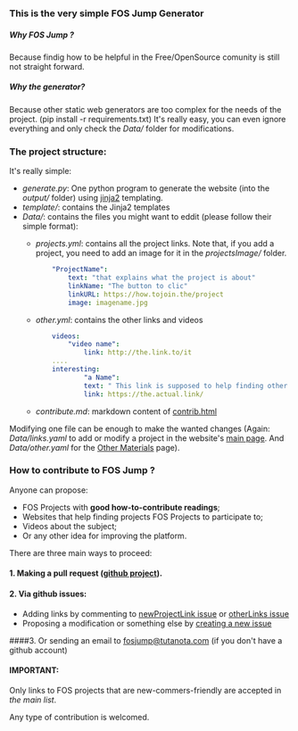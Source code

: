 ### This is the very simple **FOS Jump** Generator

##### Why *FOS Jump* ?
Because findig how to be helpful in the Free/OpenSource comunity is still not straight forward.


##### Why the generator? 
Because other static web generators are too complex for the needs of the project. (pip install -r requirements.txt)
It's really easy, you can even ignore everything and only check the *Data/* folder for modifications. 

### The project structure:

It's really simple:
* *generate.py*: One python program to generate the website (into the *output/* folder) using [jinja2](http://jinja.pocoo.org/) templating. 
* *template/*: contains the Jinja2 templates
* *Data/*: contains the files you might want to eddit (please follow their simple format):
	* *projects.yml*: contains all the project links. Note that, if you add a project, you need to add an image for it in the *projectsImage/* folder.

		```yaml
			"ProjectName":
			    text: "that explains what the project is about"
			    linkName: "The button to clic"
			    linkURL: https://how.tojoin.the/project
			    image: imagename.jpg
		```	

	* *other.yml*: contains the other links and videos

		```yaml
			videos:
				"video name":
					link: http://the.link.to/it
			....
			interesting:
	    			"a Name": 
					text: " This link is supposed to help finding other Open Source projects to contribute to"
					link: https://the.actual.link/

		```
	* *contribute.md*: markdown content of [contrib.html](https://fosjump.github.io/contrib.html)
		

Modifying one file can be enough to make the wanted changes (Again: *Data/links.yaml* to add or modify a project in the website's [main page](https://fosjump.github.io/). And *Data/other.yaml* for the [Other Materials](https://fosjump.github.io/other.html) page).


### How to contribute to **FOS Jump** ?

Anyone can propose:

* FOS Projects with **good how-to-contribute readings**;
* Websites that help finding projects FOS Projects to participate to;
* Videos about the subject;
* Or any other idea for improving the platform.

There are three main ways to proceed:

#### 1. Making a pull request ([github project]()).

#### 2. Via github issues: 
* Adding links by commenting to [newProjectLink issue](https://github.com/fosjump/fosjump/issues/2) or [otherLinks issue](https://github.com/fosjump/fosjump/issues/1)
* Proposing a modification or something else by [creating a new issue](https://github.com/fosjump/fosjump/issues)

####3. Or sending an email to fosjump@tutanota.com (if you don't have a github account)


#### **IMPORTANT**: 
Only links to FOS projects that are new-commers-friendly are accepted in *the main list*. 

Any type of contribution is welcomed.

